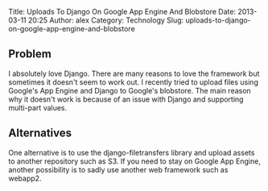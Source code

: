 Title: Uploads To Django On Google App Engine And Blobstore
Date: 2013-03-11 20:25
Author: alex
Category: Technology
Slug: uploads-to-django-on-google-app-engine-and-blobstore

Problem
-------

I absolutely love Django. There are many reasons to love the framework
but sometimes it doesn't seem to work out. I recently tried to upload
files using Google's App Engine and Django to Google's blobstore. The
main reason why it doesn't work is because of an issue with Django and
supporting multi-part values.

Alternatives
------------

One alternative is to use the django-filetransfers library and upload
assets to another repository such as S3. If you need to stay on Google
App Engine, another possibility is to sadly use another web framework
such as webapp2.


